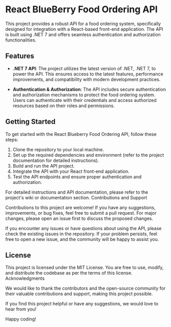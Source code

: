 # React BlueBerry Food Ordering API
This project provides a robust API for a food ordering system, specifically designed for integration with a React-based front-end application. The API is built using .NET 7 and offers seamless authentication and authorization functionalities.

## Features

* **.NET 7 API**: The project utilizes the latest version of .NET, .NET 7, to power the API. This ensures access to the latest features, performance improvements, and compatibility with modern development practices.

* **Authentication & Authorization**: The API includes secure authentication and authorization mechanisms to protect the food ordering system. Users can authenticate with their credentials and access authorized resources based on their roles and permissions.
## Getting Started

To get started with the React Blueberry Food Ordering API, follow these steps:

1. Clone the repository to your local machine.
2. Set up the required dependencies and environment (refer to the project documentation for detailed instructions).
3. Build and run the API project.
4.  Integrate the API with your React front-end application.
5. Test the API endpoints and ensure proper authentication and authorization.

For detailed instructions and API documentation, please refer to the project's wiki or documentation section.
Contributions and Support

Contributions to this project are welcome! If you have any suggestions, improvements, or bug fixes, feel free to submit a pull request. For major changes, please open an issue first to discuss the proposed changes.

If you encounter any issues or have questions about using the API, please check the existing issues in the repository. If your problem persists, feel free to open a new issue, and the community will be happy to assist you.
## License

This project is licensed under the MIT License. You are free to use, modify, and distribute the codebase as per the terms of this license.
Acknowledgments

We would like to thank the contributors and the open-source community for their valuable contributions and support, making this project possible.

If you find this project helpful or have any suggestions, we would love to hear from you!

Happy coding!
